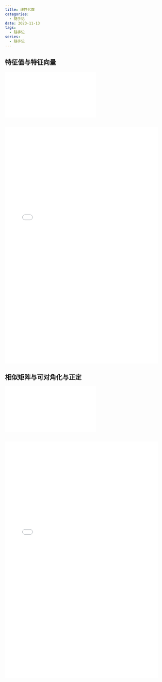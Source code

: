 ```yaml
---
title: 线性代数
categories:
  - 随手记
date: 2023-11-13
tags:
  - 随手记
series:
  - 随手记
---
```


## 特征值与特征向量

![](/images/posts/线性代数特征值与特征向量_231113_225920.pdf)

<div>
  <iframe src="/pdfjs/web/viewer.html?file=/images/posts/线性代数特征值与特征向量_231113_225920.pdf" width="100%" height="775px" frameborder="0"></iframe>
</div>


## 相似矩阵与可对角化与正定

![](/images/posts/线性代数相似矩阵与可对角化与正定_231113_232744.pdf)

<div>
  <iframe src="/pdfjs/web/viewer.html?file=/images/posts/线性代数相似矩阵与可对角化与正定_231113_232744.pdf" width="100%" height="775px" frameborder="0"></iframe>
</div>